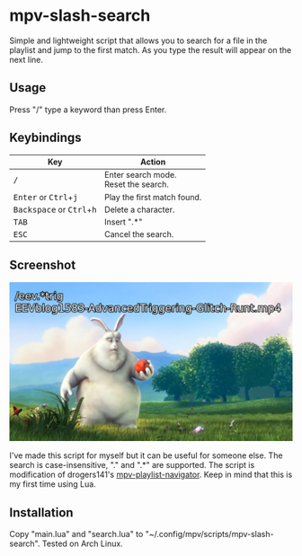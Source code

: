 # mpv-slash-search

Simple and lightweight script that allows you to search for a file in the playlist and jump to the first match.
As you type the result will appear on the next line.

## Usage

Press "/" type a keyword than press Enter.

## Keybindings

| Key | Action |
| --- | ------ |
| <kbd>/</kbd> | Enter search mode. <br /> Reset the search. |
| <kbd>Enter</kbd> or <kbd>Ctrl</kbd>+<kbd>j</kbd> | Play the first match found. |
| <kbd>Backspace</kbd> or <kbd>Ctrl</kbd>+<kbd>h</kbd> | Delete a character. |
| <kbd>TAB</kbd> | Insert ".*" |
| <kbd>ESC</kbd> | Cancel the search. |

## Screenshot
![Screenshot](https://raw.githubusercontent.com/Anakievs/mpv-slash-search/main/Screenshot.png)

I've made this script for myself but it can be useful for someone else. The search is case-insensitive, "." and ".*" are supported.
The script is modification of drogers141's [mpv-playlist-navigator](https://github.com/drogers141/mpv-playlist-navigator).
Keep in mind that this is my first time using Lua.

## Installation

Copy "main.lua" and "search.lua" to "~/.config/mpv/scripts/mpv-slash-search". Tested on Arch Linux.
